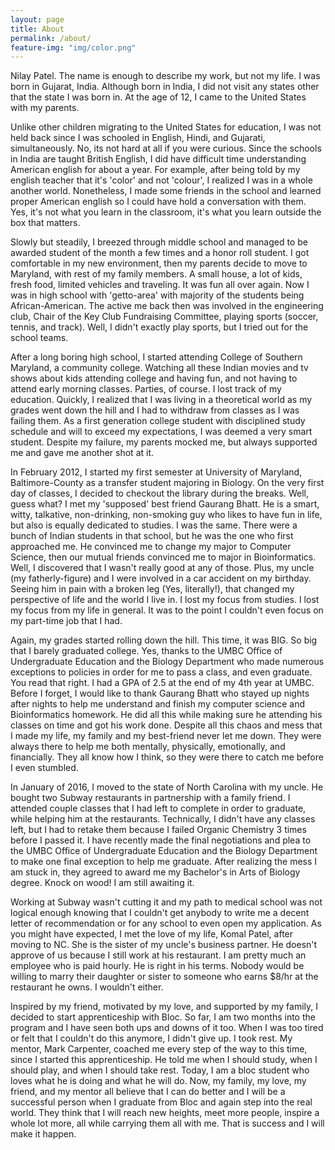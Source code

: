 ```yaml
---
layout: page
title: About
permalink: /about/
feature-img: "img/color.png"
---
```


Nilay Patel. The name is enough to describe my work, but not my life. I was born in Gujarat, India. Although born in India, I did not visit any states other that the state I was born in. At the age of 12, I came to the United States with my parents.

Unlike other children migrating to the United States for education, I was not held back since I was schooled in English, Hindi, and Gujarati, simultaneously. No, its not hard at all if you were curious. Since the schools in India are taught British English, I did have difficult time understanding American english for about a year. For example, after being told by my english teacher that it's 'color' and not 'colour', I realized I was in a whole another world. Nonetheless, I made some friends in the school and learned proper American english so I could have hold a conversation with them. Yes, it's not what you learn in the classroom, it's what you learn outside the box that matters.

Slowly but steadily, I breezed through middle school and managed to be awarded student of the month a few times and a honor roll student. I got comfortable in my new environment, then my parents decide to move to Maryland, with rest of my family members. A small house, a lot of kids, fresh food, limited vehicles and traveling. It was fun all over again. Now I was in high school with 'getto-area' with majority of the students being African-American. The active me back then was involved in the engineering club, Chair of the Key Club Fundraising Committee, playing sports (soccer, tennis, and track). Well, I didn't exactly play sports, but I tried out for the school teams.

After a long boring high school, I started attending College of Southern Maryland, a community college. Watching all these Indian movies and tv shows about kids attending college and having fun, and not having to attend early morning classes. Parties, of course. I lost track of my education. Quickly, I realized that I was living in a theoretical world as my grades went down the hill and I had to withdraw from classes as I was failing them. As a first generation college student with disciplined study schedule and will to exceed my expectations, I was deemed a very smart student. Despite my failure, my parents mocked me, but always supported me and gave me another shot at it.

In February 2012, I started my first semester at University of Maryland, Baltimore-County as a transfer student majoring in Biology. On the very first day of classes, I decided to checkout the library during the breaks. Well, guess what? I met my 'supposed' best friend Gaurang Bhatt. He is a smart, witty, talkative, non-drinking, non-smoking guy who likes to have fun in life, but also is equally dedicated to studies. I was the same. There were a bunch of Indian students in that school, but he was the one who first approached me. He convinced me to change my major to Computer Science, then our mutual friends convinced me to major in Bioinformatics. Well, I discovered that I wasn't really good at any of those. Plus, my uncle (my fatherly-figure) and I were involved in a car accident on my birthday. Seeing him in pain with a broken leg (Yes, literally!), that changed my perspective of life and the world I live in. I lost my focus from studies. I lost my focus from my life in general. It was to the point I couldn't even focus on my part-time job that I had.


Again, my grades started rolling down the hill. This time, it was BIG. So big that I barely graduated college. Yes, thanks to the UMBC Office of Undergraduate Education and the Biology Department who made numerous exceptions to policies in order for me to pass a class, and even graduate. You read that right. I had a GPA of 2.5 at the end of my 4th year at UMBC. Before I forget, I would like to thank Gaurang Bhatt who stayed up nights after nights to help me understand and finish my computer science and Bioinformatics homework. He did all this while making sure he attending his classes on time and got his work done. Despite all this chaos and mess that I made my life, my family and my best-friend never let me down. They were always there to help me both mentally, physically, emotionally, and financially. They all know how I think, so they were there to catch me before I even stumbled.

In January of 2016, I moved to the state of North Carolina with my uncle. He bought two Subway restaurants in partnership with a family friend. I attended couple classes that I had left to complete in order to graduate, while helping him at the restaurants. Technically, I didn't have any classes left, but I had to retake them because I failed Organic Chemistry 3 times before I passed it. I have recently made the final negotiations and plea to the UMBC Office of Undergraduate Education and the Biology Department to make one final exception to help me graduate. After realizing the mess I am stuck in, they agreed to award me my Bachelor's in Arts of Biology degree. Knock on wood! I am still awaiting it.

Working at Subway wasn't cutting it and my path to medical school was not logical enough knowing that I couldn't get anybody to write me a decent letter of recommendation or for any school to even open my application. As you might have expected, I met the love of my life, Komal Patel, after moving to NC. She is the sister of my uncle's business partner. He doesn't approve of us because I still work at his restaurant. I am pretty much an employee who is paid hourly. He is right in his terms. Nobody would be willing to marry their daughter or sister to someone who earns $8/hr at the restaurant he owns. I wouldn't either.

Inspired by my friend, motivated by my love, and supported by my family, I decided to start apprenticeship with Bloc. So far, I am two months into the program and I have seen both ups and downs of it too. When I was too tired or felt that I couldn't do this anymore, I didn't give up. I took rest. My mentor, Mark Carpenter, coached me every step of the way to this time, since I started this apprenticeship. He told me when I should study, when I should play, and when I should take rest. Today, I am a bloc student who loves what he is doing and what he will do. Now, my family, my love, my friend, and my mentor all believe that I can do better and I will be a successful person when I graduate from Bloc and again step into the real world. They think that I will reach new heights, meet more people, inspire a whole lot more, all while carrying them all with me. That is success and I will make it happen.
